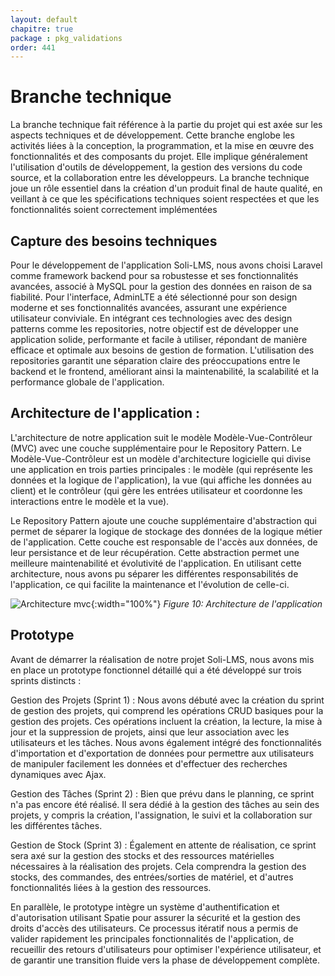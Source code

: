 ```yaml
---
layout: default
chapitre: true
package : pkg_validations
order: 441
---
```


# Branche technique 

La branche technique fait référence à la partie du projet qui est axée sur les aspects techniques et de développement. Cette branche englobe les activités liées à la conception, la programmation, et la mise en œuvre des fonctionnalités et des composants du projet. Elle implique généralement l'utilisation d'outils de développement, la gestion des versions du code source, et la collaboration entre les développeurs. La branche technique joue un rôle essentiel dans la création d'un produit final de haute qualité, en veillant à ce que les spécifications techniques soient respectées et que les fonctionnalités soient correctement implémentées



## Capture des besoins techniques

Pour le développement de l'application Soli-LMS, nous avons choisi Laravel comme framework backend pour sa robustesse et ses fonctionnalités avancées, associé à MySQL pour la gestion des données en raison de sa fiabilité. Pour l'interface, AdminLTE a été sélectionné pour son design moderne et ses fonctionnalités avancées, assurant une expérience utilisateur conviviale. En intégrant ces technologies avec des design patterns comme les repositories, notre objectif est de développer une application  solide, performante et facile à utiliser, répondant de manière efficace et optimale aux besoins de gestion de formation. L'utilisation des repositories garantit une séparation claire des préoccupations entre le backend et le frontend, améliorant ainsi la maintenabilité, la scalabilité et la performance globale de l'application.



## Architecture de l'application  :


L'architecture de notre application suit le modèle Modèle-Vue-Contrôleur (MVC) avec une couche supplémentaire pour le Repository Pattern.
Le Modèle-Vue-Contrôleur est un modèle d'architecture logicielle qui divise une application en trois parties principales : le modèle (qui représente les données et la logique de l'application), la vue (qui affiche les données au client) et le contrôleur (qui gère les entrées utilisateur et coordonne les interactions entre le modèle et la vue).

Le Repository Pattern ajoute une couche supplémentaire d'abstraction qui permet de séparer la logique de stockage des données de la logique métier de l'application. Cette couche est responsable de l'accès aux données, de leur persistance et de leur récupération. Cette abstraction permet une meilleure maintenabilité et évolutivité de l'application.
En utilisant cette architecture, nous avons pu séparer les différentes responsabilités de l'application, ce qui facilite la maintenance et l'évolution de celle-ci.


![Architecture mvc](/soli-lms/pkg_validations/branche-technique/images/MVC.png){:width="100%"}
*Figure 10:  Architecture de l'application*


## Prototype 

Avant de démarrer la réalisation de notre projet Soli-LMS, nous avons mis en place un prototype fonctionnel détaillé qui a été développé sur trois sprints distincts :

Gestion des Projets (Sprint 1) : Nous avons débuté avec la création du sprint de gestion des projets, qui comprend les opérations CRUD basiques pour la gestion des projets. Ces opérations incluent la création, la lecture, la mise à jour et la suppression de projets, ainsi que leur association avec les utilisateurs et les tâches. Nous avons également intégré des fonctionnalités d'importation et d'exportation de données pour permettre aux utilisateurs de manipuler facilement les données et d'effectuer des recherches dynamiques avec Ajax.

Gestion des Tâches (Sprint 2) : Bien que prévu dans le planning, ce sprint n'a pas encore été réalisé. Il sera dédié à la gestion des tâches au sein des projets, y compris la création, l'assignation, le suivi et la collaboration sur les différentes tâches.

Gestion de Stock (Sprint 3) : Également en attente de réalisation, ce sprint sera axé sur la gestion des stocks et des ressources matérielles nécessaires à la réalisation des projets. Cela comprendra la gestion des stocks, des commandes, des entrées/sorties de matériel, et d'autres fonctionnalités liées à la gestion des ressources.

En parallèle, le prototype intègre un système d'authentification et d'autorisation utilisant Spatie pour assurer la sécurité et la gestion des droits d'accès des utilisateurs. Ce processus itératif nous a permis de valider rapidement les principales fonctionnalités de l'application, de recueillir des retours d'utilisateurs pour optimiser l'expérience utilisateur, et de garantir une transition fluide vers la phase de développement complète.
